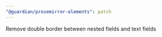 ```yaml
---
"@guardian/prosemirror-elements": patch
---
```


Remove double border between nested fields and text fields

